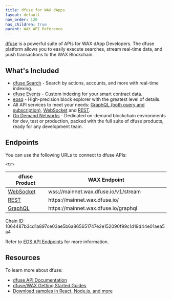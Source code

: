 ```yaml
---
title: dfuse for WAX dApps
layout: default
nav_order: 120
has_children: true
parent: WAX API Reference
---
```


<a href="https://www.dfuse.io" target="_blank">dfuse</a> is a powerful suite of APIs for WAX dApp Developers. The dfuse platform allows you to easily execute searches, stream real-time data, and push transactions to the WAX Blockchain.

## What's Included

<ul>
    <li><a href="https://www.dfuse.io/en/blog/kicking-off-2019-with-a-revolution-searchability-on-the-blockchain?__hstc=233546881.736019542a8c07836e10238a58d48a65.1533653425668.1563905244167.1563976478283.165&amp;__hssc=233546881.1.1563976478283&amp;__hsfp=165344926" target="_blank">dfuse Search</a> - Search by actions, accounts, and more with real-time indexing.</li>
    <li><a href="https://www.dfuse.io/en/blog/use-dfuse-events-to-easily-find-your-transactions" target="_blank">dfuse Events</a> - Custom indexing for your smart contract data.</li>
    <li><a href="https://wax.eosq.app" target="_blank">eosq</a> - High-precision block explorer with the greatest level of details.</li>
    <li>All API services to meet your needs: <a href="https://docs.dfuse.io/#graphql" target="_blank">GraphQL (both query and subscription)</a>, <a href="https://docs.dfuse.io/reference/eosio/websocket/" target="_blank">WebSocket</a> and <a href="https://docs.dfuse.io/reference/eosio/rest/block-id-by-time/" target="_blank">REST</a>.</li>
    <li><a href="https://www.dfuse.io/en/blog/let-dfuse-launch-your-on-demand-network" target="_blank">On Demand Networks</a> - Dedicated on-demand blockchain environments for dev, test or production, packed with the full suite of dfuse products, ready for any development team.</li>
</ul>

## Endpoints

You can use the following URLs to connect to dfuse APIs:

<table>
<thead>
<tr>
<th style="width:25%">dfuse Product</th>
<th>WAX Endpoint</th>
</tr>
</thead>

<tbody>
<tr>
<td><a href="https://docs.dfuse.io/reference/eosio/websocket/" target="_blank">WebSocket</a></td>
<td>wss://mainnet.wax.dfuse.io/v1/stream</td>
</tr>

<tr>
<td><a href="https://docs.dfuse.io/reference/eosio/rest/block-id-by-time/" target="_blank">REST</a></td>
<td>https://mainnet.wax.dfuse.io/</td>
</tr>

    <tr>
<td><a href="https://docs.dfuse.io/reference/eosio/graphql/" target="_blank">GraphQL</a></td>
<td>https://mainnet.wax.dfuse.io/graphql</td>
</tr>

</tbody>
</table>

Chain ID: 1064487b3cd1a897ce03ae5b6a865651747e2e152090f99c1d19d44e01aea5a4

Refer to <a href="https://docs.dfuse.io/reference/eosio/endpoints/" target="_blank">EOS API Endpoints</a> for more information.

## Resources

To learn more about dfuse:

* <a href="https://docs.dfuse.io/guides/eosio/" target="_blank">dfuse API Documentation</a>
* <a href="https://docs.dfuse.io/guides/eosio/getting-started/" target="_blank">dfuse/WAX Getting Started Guides</a>
* <a href="https://docs.dfuse.io/samples/" target="_blank">Download samples in React, Node.js, and more</a>

